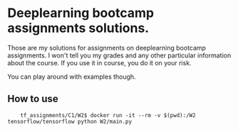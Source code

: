 # Deeplearning bootcamp assignments solutions.

Those are my solutions for assignments on deeplearning bootcamp assignments.
I won't tell you my grades and any other particular information about the course.
If you use it in course, you do it on your risk.

You can play around with examples though.

## How to use

```
    tf_assignments/C1/W2$ docker run -it --rm -v $(pwd):/W2 tensorflow/tensorflow python W2/main.py
```